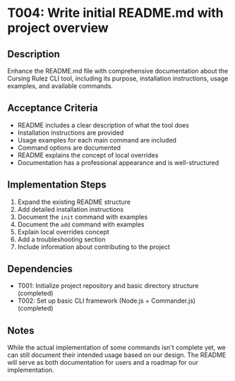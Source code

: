 # T004: Write initial README.md with project overview

## Description

Enhance the README.md file with comprehensive documentation about the Cursing Rulez CLI tool, including its purpose, installation instructions, usage examples, and available commands.

## Acceptance Criteria

- README includes a clear description of what the tool does
- Installation instructions are provided
- Usage examples for each main command are included
- Command options are documented
- README explains the concept of local overrides
- Documentation has a professional appearance and is well-structured

## Implementation Steps

1. Expand the existing README structure
2. Add detailed installation instructions
3. Document the `init` command with examples
4. Document the `add` command with examples
5. Explain local overrides concept
6. Add a troubleshooting section
7. Include information about contributing to the project

## Dependencies

- T001: Initialize project repository and basic directory structure (completed)
- T002: Set up basic CLI framework (Node.js + Commander.js) (completed)

## Notes

While the actual implementation of some commands isn't complete yet, we can still document their intended usage based on our design. The README will serve as both documentation for users and a roadmap for our implementation.
